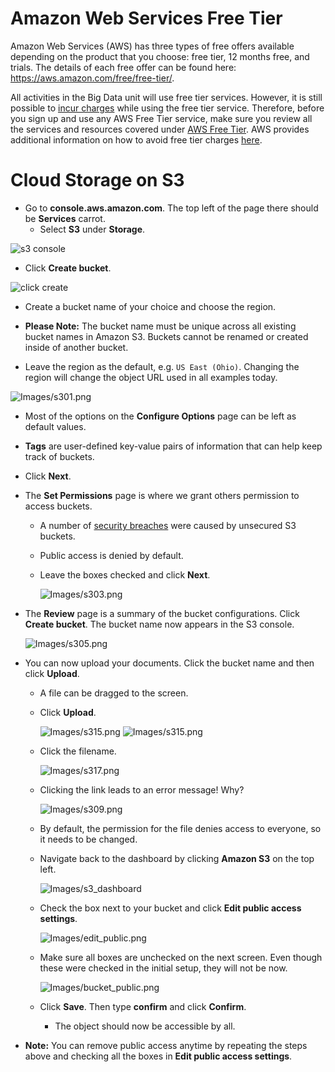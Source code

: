 # Amazon Web Services Free Tier
Amazon Web Services (AWS) has three types of free offers available depending on the product that you choose: free tier, 12 months free, and trials. The details of each free offer can be found here: https://aws.amazon.com/free/free-tier/.

All activities in the Big Data unit will use free tier services. However, it is still possible to [incur charges](https://aws.amazon.com/getting-started/hands-on/control-your-costs-free-tier-budgets/) while using the free tier service. Therefore, before you sign up and use any AWS Free Tier service, make sure you review all the services and resources covered under [AWS Free Tier](https://aws.amazon.com/free/). AWS provides additional information on how to avoid free tier charges [here](https://aws.amazon.com/getting-started/hands-on/control-your-costs-free-tier-budgets/).


# Cloud Storage on S3

* Go to **console.aws.amazon.com**. The top left of the page there should be **Services** carrot.
  * Select **S3** under **Storage**.

![s3 console](Images/S3-1.PNG)

* Click **Create bucket**.

![click create](Images/S3-2.png)

* Create a bucket name of your choice and choose the region.

* **Please Note:** The bucket name must be unique across all existing bucket names in Amazon S3. Buckets cannot be renamed or created inside of another bucket.

* Leave the region as the default, e.g. `US East (Ohio)`. Changing the region will change the object URL used in all examples today.

![Images/s301.png](Images/S3-3.png)

* Most of the options on the **Configure Options** page can be left as default values.

* **Tags** are user-defined key-value pairs of information that can help keep track of buckets.

* Click **Next**.

* The **Set Permissions** page is where we grant others permission to access buckets.

  * A number of [security breaches](https://securityboulevard.com/2018/01/leaky-buckets-10-worst-amazon-s3-breaches/) were caused by unsecured S3 buckets.
  
  * Public access is denied by default.

  * Leave the boxes checked and click **Next**.

    ![Images/s303.png](Images/s303.png)

* The **Review** page is a summary of the bucket configurations. Click **Create bucket**. The bucket name now appears in the S3 console.

    ![Images/s305.png](Images/s305.png)

* You can now upload your documents. Click the bucket name and then click **Upload**.

  * A file can be dragged to the screen.

  * Click **Upload**.

    ![Images/s315.png](Images/S3-4.png)
    ![Images/s315.png](Images/S3-5.png)

  * Click the filename.

    ![Images/s317.png](Images/S3-6.png)

  * Clicking the link leads to an error message! Why?

    ![Images/s309.png](Images/s309.png)

  * By default, the permission for the file denies access to everyone, so it needs to be changed.

  * Navigate back to the dashboard by clicking **Amazon S3** on the top left.

    ![Images/s3_dashboard](Images/S3-7.png)

  * Check the box next to your bucket and click **Edit public access settings**.

    ![Images/edit_public.png](Images/S3-8.png)

  * Make sure all boxes are unchecked on the next screen. Even though these were checked in the initial setup, they will not be now.

    ![Images/bucket_public.png](Images/bucket_policy.png)

  * Click **Save**. Then type **confirm** and click **Confirm**.

    * The object should now be accessible by all.


* **Note:** You can remove public access anytime by repeating the steps above and checking all the boxes in **Edit public access settings**.
